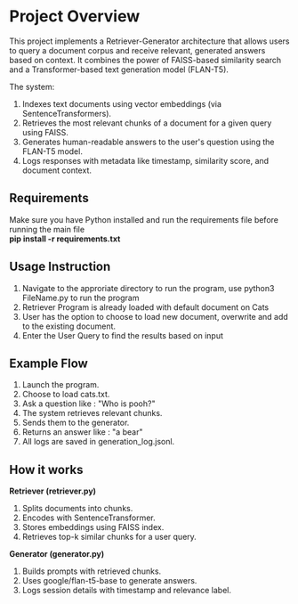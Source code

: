 # Project Overview

This project implements a Retriever-Generator architecture that allows users to query a document corpus and receive relevant, generated answers based on context. It combines the power of FAISS-based similarity search and a Transformer-based text generation model (FLAN-T5).

The system:
1.  Indexes text documents using vector embeddings (via SentenceTransformers).<br/>
2.  Retrieves the most relevant chunks of a document for a given query using FAISS.<br/>
3.  Generates human-readable answers to the user's question using the FLAN-T5 model.<br/>
4.  Logs responses with metadata like timestamp, similarity score, and document context.<br/>

## Requirements
Make sure you have Python installed and run the requirements file before running the main file<br/>
**pip install -r requirements.txt**

## Usage Instruction
1.  Navigate to the approriate directory to run the program, use python3 FileName.py to run the program <br/>
2.  Retriever Program is already loaded with default document on Cats <br/>
3.  User has the option to choose to load new document, overwrite and add to the existing document.<br/>
4.  Enter the User Query to find the results based on input <br/>

## Example Flow
1.  Launch the program.<br/>
2.  Choose to load cats.txt.<br/>
3.  Ask a question like : "Who is pooh?"<br/>
4.  The system retrieves relevant chunks.<br/>
5.  Sends them to the generator.<br/>
6.  Returns an answer like : "a bear"<br/>
7.  All logs are saved in generation_log.jsonl.<br/>

## How it works
**Retriever (retriever.py)**<br/>
1.  Splits documents into chunks.<br/>
2.  Encodes with SentenceTransformer.<br/>
3.  Stores embeddings using FAISS index.<br/>
4.  Retrieves top-k similar chunks for a user query.<br/>

**Generator (generator.py)**<br/>
1.  Builds prompts with retrieved chunks.<br/>
2.  Uses google/flan-t5-base to generate answers.<br/>
3.  Logs session details with timestamp and relevance label.<br/>